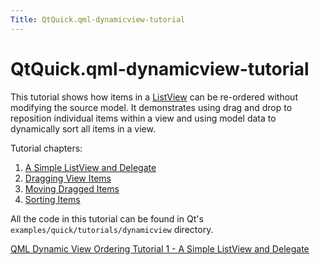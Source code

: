```yaml
---
Title: QtQuick.qml-dynamicview-tutorial
---
```


# QtQuick.qml-dynamicview-tutorial

<span class="subtitle"></span>
<!-- $$$qml-dynamicview-tutorial.html-description -->
<p>This tutorial shows how items in a <a href="QtQuick.ListView.md">ListView</a> can be re-ordered without modifying the source model. It demonstrates using drag and drop to reposition individual items within a view and using model data to dynamically sort all items in a view.</p>
<p>Tutorial chapters:</p>
<ol class="1">
<li><a href="https://developer.ubuntu.comapps/qml/sdk-15.04/QtQuick.tutorials-dynamicview-dynamicview1/">A Simple ListView and Delegate</a></li>
<li><a href="https://developer.ubuntu.comapps/qml/sdk-15.04/QtQuick.tutorials-dynamicview-dynamicview2/">Dragging View Items</a></li>
<li><a href="https://developer.ubuntu.comapps/qml/sdk-15.04/QtQuick.tutorials-dynamicview-dynamicview3/">Moving Dragged Items</a></li>
<li><a href="https://developer.ubuntu.comapps/qml/sdk-15.04/QtQuick.tutorials-dynamicview-dynamicview4/">Sorting Items</a></li>
</ol>
<p>All the code in this tutorial can be found in Qt's <code>examples/quick/tutorials/dynamicview</code> directory.</p>
<!-- @@@qml-dynamicview-tutorial.html -->
<p class="naviNextPrevious footerNavi">
<a class="nextPage" href="https://developer.ubuntu.comapps/qml/sdk-15.04/QtQuick.tutorials-dynamicview-dynamicview1/">QML Dynamic View Ordering Tutorial 1 - A Simple ListView and Delegate</a>
</p>
